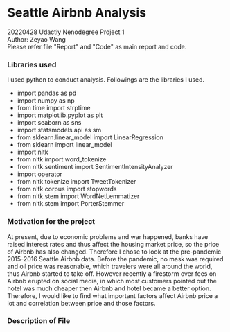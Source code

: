 # Seattle Airbnb Analysis
20220428 Udactiy Nenodegree Project 1  
Author: Zeyao Wang  
Please refer file "Report" and "Code" as main report and code.  

### Libraries used
I used python to conduct analysis. Followings are the libraries I used. 
- import pandas as pd
- import numpy as np
- from time import strptime
- import matplotlib.pyplot as plt
- import seaborn as sns
- import statsmodels.api as sm
- from sklearn.linear_model import LinearRegression
- from sklearn import linear_model
- import nltk
- from nltk import word_tokenize
- from nltk.sentiment import SentimentIntensityAnalyzer
- import operator
- from nltk.tokenize import TweetTokenizer
- from nltk.corpus import stopwords
- from nltk.stem import WordNetLemmatizer
- from nltk.stem import PorterStemmer


### Motivation for the project
At present, due to economic problems and war happened, banks have raised interest rates and thus affect the housing market price, so the price of Airbnb has also changed. Therefore I chose to look at the pre-pandemic 2015-2016 Seattle Airbnb data. Before the pandemic, no mask was required and oil price was reasonable, which travelers were all around the world, thus Airbnb started to take off. However recently a firestorm over fees on Airbnb erupted on social media, in which most customers pointed out the hotel was much cheaper then Airbnb and hotel became a better option. Therefore, I would like to find what important factors affect Airbnb price a lot and correlation between price and those factors.

### Description of File



